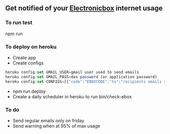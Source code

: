 ## Get notified of your [Electronicbox] internet usage

[Electronicbox]:http://www.electronicbox.net/

### To run test
npm run

### To deploy on heroku
- Create app
- Create configs
```javascript
heroku config:set GMAIL_USER=gmail user used to send emails
heroku config:set GMAIL_PASS=das password (or application password)
heroku config:set CONFIGS=[{"code":"EBOXCODE","to":"recipients emails separated by comas"}, ...]
```
- npm run deploy
- Create a daily scheduler in heroku to run bin/check-ebox


### To do
- Send regular emails only on friday
- Send warning when at 95% of max usage